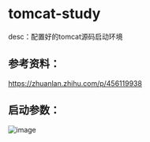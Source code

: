 # tomcat-study
desc：配置好的tomcat源码启动环境

## 参考资料：
https://zhuanlan.zhihu.com/p/456119938

## 启动参数：
![image](https://github.com/JasperZhan/tomcat-study/assets/55879265/b72cda16-8205-4fa6-bbb3-2c12f28ccf8b)
